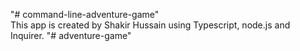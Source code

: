 "# command-line-adventure-game"
<br> 
This app is created by Shakir Hussain using Typescript, node.js and Inquirer.
"# adventure-game" 
